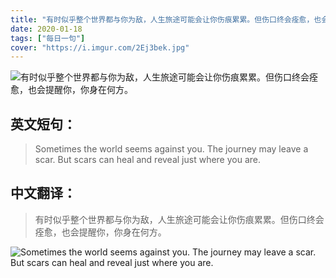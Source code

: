```yaml
---
title: "有时似乎整个世界都与你为敌，人生旅途可能会让你伤痕累累。但伤口终会痊愈，也会提醒你，你身在何方。"
date: 2020-01-18
tags: ["每日一句"]
cover: "https://i.imgur.com/2Ej3bek.jpg"
---
```


![有时似乎整个世界都与你为敌，人生旅途可能会让你伤痕累累。但伤口终会痊愈，也会提醒你，你身在何方。](https://i.imgur.com/nIXIGPR.jpg)

## 英文短句：
> Sometimes the world seems against you. The journey may leave a scar. But scars can heal and reveal just where you are.

<!--more-->

## 中文翻译：
> 有时似乎整个世界都与你为敌，人生旅途可能会让你伤痕累累。但伤口终会痊愈，也会提醒你，你身在何方。

![Sometimes the world seems against you. The journey may leave a scar. But scars can heal and reveal just where you are.](https://i.imgur.com/ihIlD3E.jpg)

